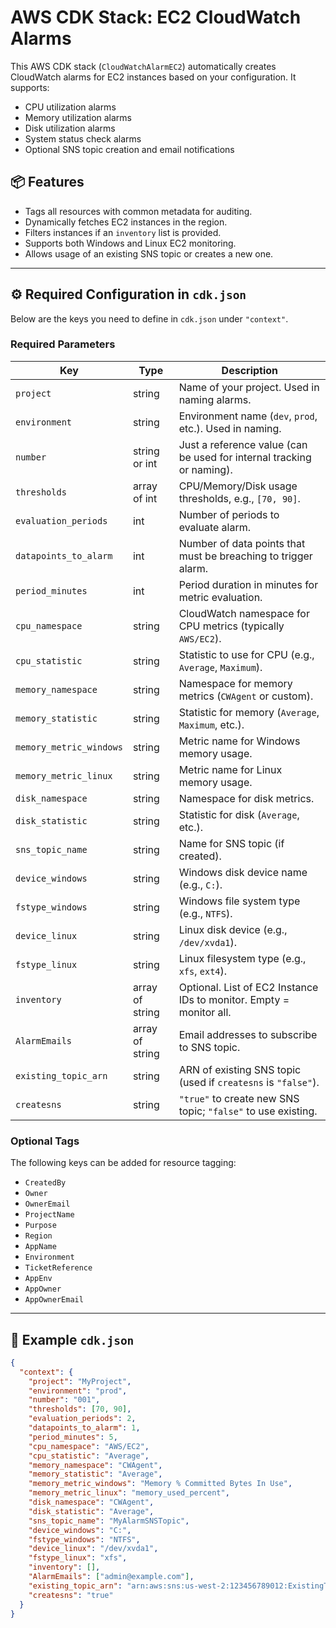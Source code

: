 # AWS CDK Stack: EC2 CloudWatch Alarms

This AWS CDK stack (`CloudWatchAlarmEC2`) automatically creates CloudWatch alarms for EC2 instances based on your configuration. It supports:

- CPU utilization alarms
- Memory utilization alarms
- Disk utilization alarms
- System status check alarms
- Optional SNS topic creation and email notifications

## 📦 Features

- Tags all resources with common metadata for auditing.
- Dynamically fetches EC2 instances in the region.
- Filters instances if an `inventory` list is provided.
- Supports both Windows and Linux EC2 monitoring.
- Allows usage of an existing SNS topic or creates a new one.

---

## ⚙️ Required Configuration in `cdk.json`

Below are the keys you need to define in `cdk.json` under `"context"`.

### Required Parameters

| Key                      | Type           | Description                                                                 |
|--------------------------|----------------|-----------------------------------------------------------------------------|
| `project`                | string          | Name of your project. Used in naming alarms.                                |
| `environment`            | string          | Environment name (`dev`, `prod`, etc.). Used in naming.                     |
| `number`                 | string or int   | Just a reference value (can be used for internal tracking or naming).       |
| `thresholds`             | array of int    | CPU/Memory/Disk usage thresholds, e.g., `[70, 90]`.                         |
| `evaluation_periods`     | int             | Number of periods to evaluate alarm.                                       |
| `datapoints_to_alarm`    | int             | Number of data points that must be breaching to trigger alarm.             |
| `period_minutes`         | int             | Period duration in minutes for metric evaluation.                          |
| `cpu_namespace`          | string          | CloudWatch namespace for CPU metrics (typically `AWS/EC2`).                |
| `cpu_statistic`          | string          | Statistic to use for CPU (e.g., `Average`, `Maximum`).                     |
| `memory_namespace`       | string          | Namespace for memory metrics (`CWAgent` or custom).                        |
| `memory_statistic`       | string          | Statistic for memory (`Average`, `Maximum`, etc.).                         |
| `memory_metric_windows`  | string          | Metric name for Windows memory usage.                                      |
| `memory_metric_linux`    | string          | Metric name for Linux memory usage.                                        |
| `disk_namespace`         | string          | Namespace for disk metrics.                                               |
| `disk_statistic`         | string          | Statistic for disk (`Average`, etc.).                                      |
| `sns_topic_name`         | string          | Name for SNS topic (if created).                                           |
| `device_windows`         | string          | Windows disk device name (e.g., `C:`).                                     |
| `fstype_windows`         | string          | Windows file system type (e.g., `NTFS`).                                   |
| `device_linux`           | string          | Linux disk device (e.g., `/dev/xvda1`).                                    |
| `fstype_linux`           | string          | Linux filesystem type (e.g., `xfs`, `ext4`).                               |
| `inventory`              | array of string | Optional. List of EC2 Instance IDs to monitor. Empty = monitor all.        |
| `AlarmEmails`            | array of string | Email addresses to subscribe to SNS topic.                                 |
| `existing_topic_arn`     | string          | ARN of existing SNS topic (used if `createsns` is `"false"`).              |
| `createsns`              | string          | `"true"` to create new SNS topic; `"false"` to use existing.               |

### Optional Tags

The following keys can be added for resource tagging:

- `CreatedBy`
- `Owner`
- `OwnerEmail`
- `ProjectName`
- `Purpose`
- `Region`
- `AppName`
- `Environment`
- `TicketReference`
- `AppEnv`
- `AppOwner`
- `AppOwnerEmail`

---

## 📂 Example `cdk.json`

```json
{
  "context": {
    "project": "MyProject",
    "environment": "prod",
    "number": "001",
    "thresholds": [70, 90],
    "evaluation_periods": 2,
    "datapoints_to_alarm": 1,
    "period_minutes": 5,
    "cpu_namespace": "AWS/EC2",
    "cpu_statistic": "Average",
    "memory_namespace": "CWAgent",
    "memory_statistic": "Average",
    "memory_metric_windows": "Memory % Committed Bytes In Use",
    "memory_metric_linux": "memory_used_percent",
    "disk_namespace": "CWAgent",
    "disk_statistic": "Average",
    "sns_topic_name": "MyAlarmSNSTopic",
    "device_windows": "C:",
    "fstype_windows": "NTFS",
    "device_linux": "/dev/xvda1",
    "fstype_linux": "xfs",
    "inventory": [],
    "AlarmEmails": ["admin@example.com"],
    "existing_topic_arn": "arn:aws:sns:us-west-2:123456789012:ExistingTopic",
    "createsns": "true"
  }
}

